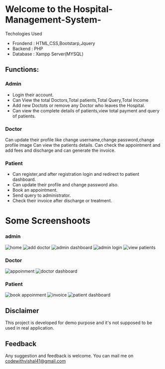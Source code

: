 # Welcome to the Hospital-Management-System-

Techologies Used
* Frondend : HTML,CSS,Bootstarp,Jquery
* Backend : PHP
* Database : Xampp Server(MYSQL)

## Functions:
### Admin
* Login their account. 
* Can  View the total Doctors,Total patients,Total Query,Total Income
* Add new Doctots or remove any Doctor who leaves the Hospital.
* Can view the complete details of patients,view total payment and query of patients.

### Doctor
Can update their profile like change username,change password,change profile image
Can view the patients details.
Can check the appointment and add fees and discharge and can generate the invoice.
### Patient
* Can register,and after registration login and redirect to patient dashboard.
* Can update their profile and change password also.
* Book an appointment.
* Send query to administrator.
* Check their invoice after discharge or treatment.

# Some Screenshoots
### admin
![home](https://user-images.githubusercontent.com/82833518/117775364-125ec900-b258-11eb-978d-0b85c0d5be70.JPG)
![add doctor](https://user-images.githubusercontent.com/82833518/117775440-27d3f300-b258-11eb-8710-7e2a59a306a1.JPG)
![admin dashboard](https://user-images.githubusercontent.com/82833518/117775449-299db680-b258-11eb-8333-2ee69a709685.JPG)
![admin login](https://user-images.githubusercontent.com/82833518/117775451-299db680-b258-11eb-92d6-d690d87be41b.JPG)
![view patients](https://user-images.githubusercontent.com/82833518/117775455-2a364d00-b258-11eb-8ecd-6bca263e629c.JPG)



### Doctor
![appoinment](https://user-images.githubusercontent.com/82833518/117775528-39b59600-b258-11eb-952d-f589065dec5a.JPG)
![doctor dashboard](https://user-images.githubusercontent.com/82833518/117775535-3b7f5980-b258-11eb-8e63-440a28268239.JPG)



### Patient
![book appoinment](https://user-images.githubusercontent.com/82833518/117775584-45a15800-b258-11eb-8c9c-10ffdcaa0402.JPG)
![invoice](https://user-images.githubusercontent.com/82833518/117775589-46d28500-b258-11eb-9cdd-d1048db025d3.JPG)
![patient dashboard](https://user-images.githubusercontent.com/82833518/117775593-476b1b80-b258-11eb-9313-410c0ba49406.JPG)

## Disclaimer
This project is developed for demo purpose and it's not supposed to be used in real application.

## Feedback
Any suggestion and feedback is welcome. You can mail me on codewithvishal41@gmail.com



